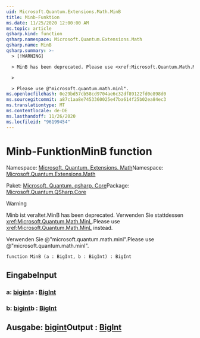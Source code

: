 ```yaml
---
uid: Microsoft.Quantum.Extensions.Math.MinB
title: Minb-Funktion
ms.date: 11/25/2020 12:00:00 AM
ms.topic: article
qsharp.kind: function
qsharp.namespace: Microsoft.Quantum.Extensions.Math
qsharp.name: MinB
qsharp.summary: >-
  > [!WARNING]

  > MinB has been deprecated. Please use <xref:Microsoft.Quantum.Math.MinL> instead.

  >

  > Please use @"microsoft.quantum.math.minl".
ms.openlocfilehash: 0e29bd57cb58cd9704ae6c32df89122fd0e898d0
ms.sourcegitcommit: a87c1aa8e7453360025e47ba614f25b02ea84ec3
ms.translationtype: MT
ms.contentlocale: de-DE
ms.lasthandoff: 11/26/2020
ms.locfileid: "96199454"
---
```

# <a name="minb-function"></a><span data-ttu-id="c87db-102">Minb-Funktion</span><span class="sxs-lookup"><span data-stu-id="c87db-102">MinB function</span></span>

<span data-ttu-id="c87db-103">Namespace: [Microsoft. Quantum. Extensions. Math](xref:Microsoft.Quantum.Extensions.Math)</span><span class="sxs-lookup"><span data-stu-id="c87db-103">Namespace: [Microsoft.Quantum.Extensions.Math](xref:Microsoft.Quantum.Extensions.Math)</span></span>

<span data-ttu-id="c87db-104">Paket: [Microsoft. Quantum. qsharp. Core](https://nuget.org/packages/Microsoft.Quantum.QSharp.Core)</span><span class="sxs-lookup"><span data-stu-id="c87db-104">Package: [Microsoft.Quantum.QSharp.Core](https://nuget.org/packages/Microsoft.Quantum.QSharp.Core)</span></span>


> [!WARNING]
> <span data-ttu-id="c87db-105">Minb ist veraltet.</span><span class="sxs-lookup"><span data-stu-id="c87db-105">MinB has been deprecated.</span></span> <span data-ttu-id="c87db-106">Verwenden Sie stattdessen <xref:Microsoft.Quantum.Math.MinL>.</span><span class="sxs-lookup"><span data-stu-id="c87db-106">Please use <xref:Microsoft.Quantum.Math.MinL> instead.</span></span>
>
> <span data-ttu-id="c87db-107">Verwenden Sie @"microsoft.quantum.math.minl".</span><span class="sxs-lookup"><span data-stu-id="c87db-107">Please use @"microsoft.quantum.math.minl".</span></span>



```qsharp
function MinB (a : BigInt, b : BigInt) : BigInt
```


## <a name="input"></a><span data-ttu-id="c87db-108">Eingabe</span><span class="sxs-lookup"><span data-stu-id="c87db-108">Input</span></span>

### <a name="a--bigint"></a><span data-ttu-id="c87db-109">a: [bigint](xref:microsoft.quantum.lang-ref.bigint)</span><span class="sxs-lookup"><span data-stu-id="c87db-109">a : [BigInt](xref:microsoft.quantum.lang-ref.bigint)</span></span>




### <a name="b--bigint"></a><span data-ttu-id="c87db-110">b: [bigint](xref:microsoft.quantum.lang-ref.bigint)</span><span class="sxs-lookup"><span data-stu-id="c87db-110">b : [BigInt](xref:microsoft.quantum.lang-ref.bigint)</span></span>





## <a name="output--bigint"></a><span data-ttu-id="c87db-111">Ausgabe: [bigint](xref:microsoft.quantum.lang-ref.bigint)</span><span class="sxs-lookup"><span data-stu-id="c87db-111">Output : [BigInt](xref:microsoft.quantum.lang-ref.bigint)</span></span>

